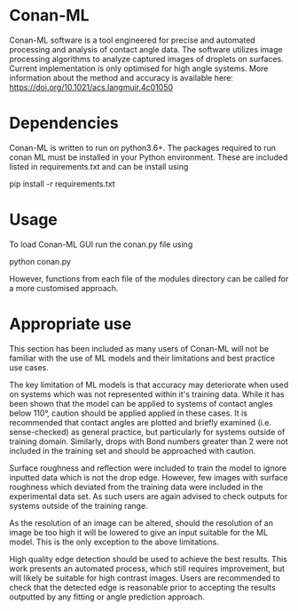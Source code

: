 # Conan-ML

Conan-ML software is a tool engineered for precise and automated
processing and analysis of contact angle data. The software utilizes image
processing algorithms to analyze captured images of droplets on surfaces.
Current implementation is only optimised for high angle systems. More information
about the method and accuracy is available here: 
https://doi.org/10.1021/acs.langmuir.4c01050

# Dependencies

Conan-ML is written to run on python3.6+. The packages required to run
conan ML must be installed in your Python environment. These are included
listed in requirements.txt and can be install using

pip install -r requirements.txt

# Usage

To load  Conan-ML GUI run the conan.py file using

python conan.py

However, functions from each file of the modules directory can be called
for a more customised approach.

# Appropriate use

This section has been included as many users of Conan-ML will not be familiar
with the use of ML models and their limitations and best practice use cases.

The key limitation of ML models is that accuracy may deteriorate when used
on systems which was not represented within it's training data. While it has
been shown that the model can be applied to systems of contact angles below
110°, caution should be applied applied in these cases. It is recommended that
contact angles are plotted and briefly examined (i.e. sense-checked) as
general practice, but particularly for systems outside of training domain.
Similarly, drops with Bond numbers greater than 2 were not included in the
training set and should be approached with caution.

Surface roughness and reflection were included to train the model to ignore
inputted data which is not the drop edge. However, few images with surface
roughness which deviated from the training data were included in the
experimental data set. As such users are again advised to check outputs
for systems outside of the training range.

As the resolution of an image can be altered, should the resolution of an
image be too high it will be lowered to give an input suitable for the
ML model. This is the only exception to the above limitations.

High quality edge detection should be used to achieve the best results.
This work presents an automated process, which still requires improvement,
but will likely be suitable for high contrast images. Users are recommended
to check that the detected edge is reasonable prior to accepting the results
outputted by any fitting or angle prediction approach.
